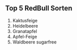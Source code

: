## Top 5 RedBull Sorten
1. Kaktusfeige
2. Heidelbeere
3. Granatapfel
4. Apfel-Feige
5. Waldbeere sugarfree
